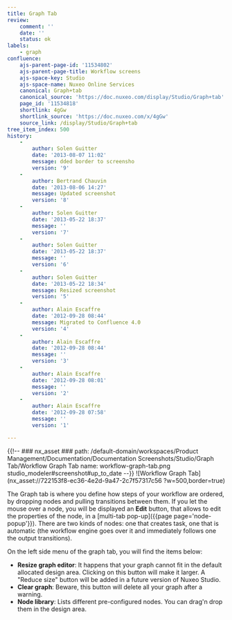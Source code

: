 ```yaml
---
title: Graph Tab
review:
    comment: ''
    date: ''
    status: ok
labels:
    - graph
confluence:
    ajs-parent-page-id: '11534802'
    ajs-parent-page-title: Workflow screens
    ajs-space-key: Studio
    ajs-space-name: Nuxeo Online Services
    canonical: Graph+tab
    canonical_source: 'https://doc.nuxeo.com/display/Studio/Graph+tab'
    page_id: '11534818'
    shortlink: 4gGw
    shortlink_source: 'https://doc.nuxeo.com/x/4gGw'
    source_link: /display/Studio/Graph+tab
tree_item_index: 500
history:
    -
        author: Solen Guitter
        date: '2013-08-07 11:02'
        message: dded border to screensho
        version: '9'
    -
        author: Bertrand Chauvin
        date: '2013-08-06 14:27'
        message: Updated screenshot
        version: '8'
    -
        author: Solen Guitter
        date: '2013-05-22 18:37'
        message: ''
        version: '7'
    -
        author: Solen Guitter
        date: '2013-05-22 18:37'
        message: ''
        version: '6'
    -
        author: Solen Guitter
        date: '2013-05-22 18:34'
        message: Resized screenshot
        version: '5'
    -
        author: Alain Escaffre
        date: '2012-09-28 08:44'
        message: Migrated to Confluence 4.0
        version: '4'
    -
        author: Alain Escaffre
        date: '2012-09-28 08:44'
        message: ''
        version: '3'
    -
        author: Alain Escaffre
        date: '2012-09-28 08:01'
        message: ''
        version: '2'
    -
        author: Alain Escaffre
        date: '2012-09-28 07:58'
        message: ''
        version: '1'

---
```

{{!--     ### nx_asset ###
    path: /default-domain/workspaces/Product Management/Documentation/Documentation Screenshots/Studio/Graph Tab/Workflow Graph Tab
    name: workflow-graph-tab.png
    studio_modeler#screenshot#up_to_date
--}}
![Workflow Graph Tab](nx_asset://722153f8-ec36-4e2d-9a47-2c7f57317c56 ?w=500,border=true)

The Graph tab is where you define how steps of your workflow are ordered, by dropping nodes and pulling transitions between them. If you let the mouse over a node, you will be displayed an **Edit** button, that allows to edit the properties of the node, in a [multi-tab pop-up]({{page page='node-popup'}}). There are two kinds of nodes: one that creates task, one that is automatic (the workflow engine goes over it and immediately follows one the output transitions).

On the left side menu of the graph tab, you will find the items below:

*   **Resize graph editor**: It happens that your graph cannot fit in the default allocated design area. Clicking on this button will make it larger. A "Reduce size" button will be added in a future version of Nuxeo Studio.
*   **Clear graph**: Beware, this button will delete all your graph after a warning.
*   **Node library**: Lists different pre-configured nodes. You can drag'n drop them in the design area.
